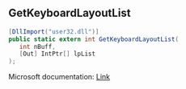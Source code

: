 ## GetKeyboardLayoutList

```csharp
[DllImport("user32.dll")]
public static extern int GetKeyboardLayoutList(
   int nBuff,
   [Out] IntPtr[] lpList
);
```

Microsoft documentation: [Link](https://docs.microsoft.com/en-us/windows/win32/api/winuser/nf-winuser-getkeyboardlayoutlist)
